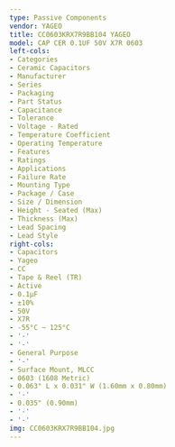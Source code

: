 ```yaml
---
type: Passive Components
vendor: YAGEO
title: CC0603KRX7R9BB104 YAGEO
model: CAP CER 0.1UF 50V X7R 0603
left-cols:
- Categories
- Ceramic Capacitors
- Manufacturer
- Series
- Packaging 
- Part Status
- Capacitance
- Tolerance
- Voltage - Rated
- Temperature Coefficient
- Operating Temperature
- Features
- Ratings
- Applications
- Failure Rate
- Mounting Type
- Package / Case
- Size / Dimension
- Height - Seated (Max)
- Thickness (Max)
- Lead Spacing
- Lead Style
right-cols:
- Capacitors
- Yageo
- CC
- Tape & Reel (TR) 
- Active
- 0.1µF
- ±10%
- 50V
- X7R
- -55°C ~ 125°C
- '-'
- '-'
- General Purpose
- '-'
- Surface Mount, MLCC
- 0603 (1608 Metric)
- 0.063" L x 0.031" W (1.60mm x 0.80mm)
- '-'
- 0.035" (0.90mm)
- '-'
- '-'
img: CC0603KRX7R9BB104.jpg
---
```

